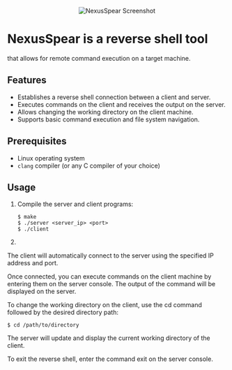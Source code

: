 <p align="center">
  <img src="https://i.imgur.com/b96sTVC.png" alt="NexusSpear Screenshot">
</p>


# NexusSpear is a reverse shell tool 
that allows for remote command execution on a target machine.

## Features

- Establishes a reverse shell connection between a client and server.
- Executes commands on the client and receives the output on the server.
- Allows changing the working directory on the client machine.
- Supports basic command execution and file system navigation.

## Prerequisites

- Linux operating system
- `clang` compiler (or any C compiler of your choice)

## Usage

1. Compile the server and client programs:

   ```shell
   $ make
   $ ./server <server_ip> <port>
   $ ./client
2. 
The client will automatically connect to the server using the specified IP address and port.

Once connected, you can execute commands on the client machine by entering them on the server console. The output of the command will be displayed on the server.

To change the working directory on the client, use the cd command followed by the desired directory path:
```shell
$ cd /path/to/directory

```
The server will update and display the current working directory of the client.

To exit the reverse shell, enter the command exit on the server console.